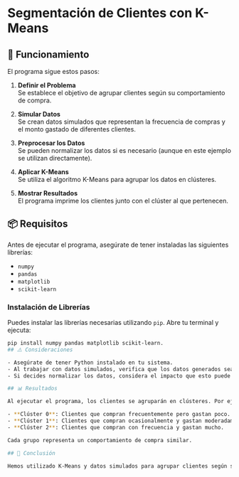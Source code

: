 # Segmentación de Clientes con K-Means

## 🚀 Funcionamiento

El programa sigue estos pasos:

1. **Definir el Problema**  
   Se establece el objetivo de agrupar clientes según su comportamiento de compra.

2. **Simular Datos**  
   Se crean datos simulados que representan la frecuencia de compras y el monto gastado de diferentes clientes.

3. **Preprocesar los Datos**  
   Se pueden normalizar los datos si es necesario (aunque en este ejemplo se utilizan directamente).

4. **Aplicar K-Means**  
   Se utiliza el algoritmo K-Means para agrupar los datos en clústeres.

5. **Mostrar Resultados**  
   El programa imprime los clientes junto con el clúster al que pertenecen.

## 📦 Requisitos

Antes de ejecutar el programa, asegúrate de tener instaladas las siguientes librerías:

- `numpy`
- `pandas`
- `matplotlib`
- `scikit-learn`

### Instalación de Librerías

Puedes instalar las librerías necesarias utilizando `pip`. Abre tu terminal y ejecuta:

```bash
pip install numpy pandas matplotlib scikit-learn.
## ⚠️ Consideraciones

- Asegúrate de tener Python instalado en tu sistema.
- Al trabajar con datos simulados, verifica que los datos generados sean representativos para obtener resultados significativos.
- Si decides normalizar los datos, considera el impacto que esto puede tener en el rendimiento del algoritmo K-Means.

## 📊 Resultados

Al ejecutar el programa, los clientes se agruparán en clústeres. Por ejemplo:

- **Clúster 0**: Clientes que compran frecuentemente pero gastan poco.
- **Clúster 1**: Clientes que compran ocasionalmente y gastan moderadamente.
- **Clúster 2**: Clientes que compran con frecuencia y gastan mucho.

Cada grupo representa un comportamiento de compra similar.

## 📝 Conclusión

Hemos utilizado K-Means y datos simulados para agrupar clientes según su frecuencia de compras y el monto gastado. Este enfoque es útil para segmentar clientes y desarrollar estrategias de marketing personalizadas.

